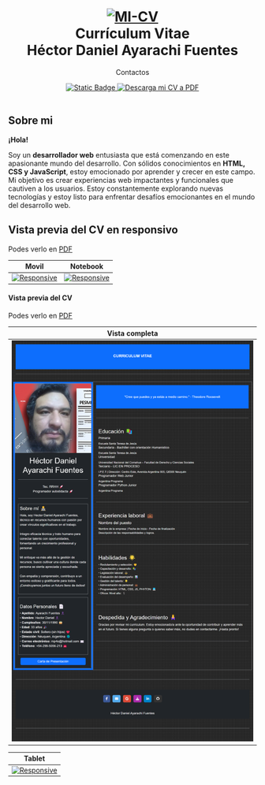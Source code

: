 <h1 align="center">
  <a href="https://hectordanielayarachifuentes.github.io/cv-boostrap/" title="MI-CV">
    <img alt="MI-CV" src="img-readme/cv-animacion.gif" width="200px" height="200px" />
  </a>
  <br />
   Currículum Vitae
     <br />
   Héctor Daniel Ayarachi Fuentes
</h1>








<p align="center">
Contactos
</p>




<div align="center">
  <a href="mailto:mp4o@hotmail.com">
   <img alt="Static Badge" src="https://img.shields.io/badge/E%20mail-mp4o%40hotmail.com-blue">

  </a>








  <a href="https://hectordanielayarachifuentes.github.io/CV/">
    <img alt="Descarga mi CV a PDF" src="https://img.shields.io/badge/Descarga mi CV a -PDF-red.svg" />
  </a>
 
</div>

<br />

## Sobre mi




**¡Hola!**<br />

 Soy un **desarrollador web** entusiasta que está comenzando en este apasionante mundo del desarrollo. Con sólidos conocimientos en **HTML, CSS y JavaScript**, estoy emocionado por aprender y crecer en este campo. Mi objetivo es crear experiencias web impactantes y funcionales que cautiven a los usuarios. Estoy constantemente explorando nuevas tecnologías y estoy listo para enfrentar desafíos emocionantes en el mundo del desarrollo web.








## Vista previa del CV en responsivo     


Podes verlo en [PDF](https://hectordanielayarachifuentes.github.io/CV/)

| Movil | Notebook |
|:---:|:---:|
| [![Responsive](img-readme/mobile.gif)](https://hectordanielayarachifuentes.github.io/CV/)  | [![Responsive](img-readme/notebook.gif)](https://hectordanielayarachifuentes.github.io/CV/) |

#### Vista previa del CV  

Podes verlo en [PDF](https://hectordanielayarachifuentes.github.io/CV/)

| Vista completa |
|:---:|
[![Responsive](img-readme/cv-completo.png)](https://hectordanielayarachifuentes.github.io/CV/) |

| Tablet |
|:---:|
| [![Responsive](img-readme/tablet.gif)](https://hectordanielayarachifuentes.github.io/CV/)  | 